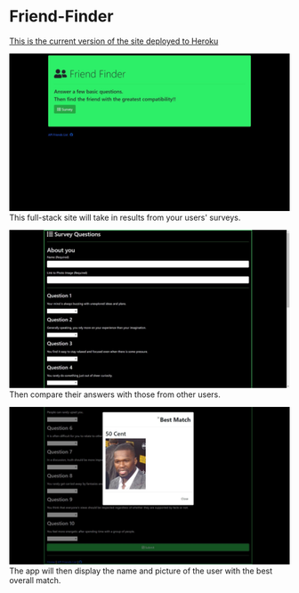 # Friend-Finder

[This is the current version of the site deployed to Heroku](https://polar-stream-64285.herokuapp.com/)

![home](images/home.jpg "home")
This full-stack site will take in results from your users' surveys.


![survey](images/survey.jpg "survey")
Then compare their answers with those from other users. 


![match](images/match.jpg "match")
The app will then display the name and picture of the user with the best overall match.